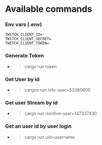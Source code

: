 # Available commands

### Env vars (.env)
    TWITCH_CLIENT_ID=
    TWITCH_CLIENT_SECRET=
    TWITCH_CLIENT_TOKEN=

### Generate Token
- > cargo run token

### Get User by id
- > cargon run info-user=53380605

### Get user Stream by id
- > cargo run isonlive-user=147337430

### Get an user id by user login
- > cargo run uid=username